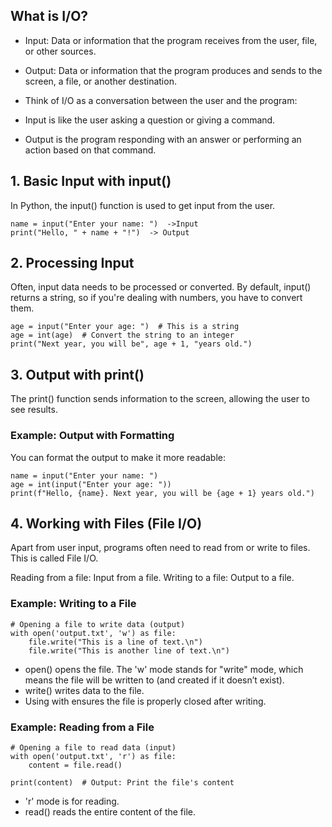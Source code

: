 ## What is I/O?
* Input: Data or information that the program receives from the user, file, or other sources.
* Output: Data or information that the program produces and sends to the screen, a file, or another destination.
* Think of I/O as a conversation between the user and the program:

* Input is like the user asking a question or giving a command.
* Output is the program responding with an answer or performing an action based on that command.

## 1. Basic Input with input()
In Python, the input() function is used to get input from the user.

```
name = input("Enter your name: ")  ->Input
print("Hello, " + name + "!")  -> Output

```

## 2. Processing Input
Often, input data needs to be processed or converted. By default, input() returns a string, so if you're dealing with numbers, you have to convert them.

```
age = input("Enter your age: ")  # This is a string
age = int(age)  # Convert the string to an integer
print("Next year, you will be", age + 1, "years old.")

```

## 3. Output with print()
The print() function sends information to the screen, allowing the user to see results.

### Example: Output with Formatting
You can format the output to make it more readable:

```
name = input("Enter your name: ")
age = int(input("Enter your age: "))
print(f"Hello, {name}. Next year, you will be {age + 1} years old.")

```
## 4. Working with Files (File I/O)
Apart from user input, programs often need to read from or write to files. This is called File I/O.

Reading from a file: Input from a file.
Writing to a file: Output to a file.

### Example: Writing to a File

```
# Opening a file to write data (output)
with open('output.txt', 'w') as file:
    file.write("This is a line of text.\n")
    file.write("This is another line of text.\n")

```

* open() opens the file. The 'w' mode stands for "write" mode, which means the file will be written to (and created if it doesn’t exist).
* write() writes data to the file.
* Using with ensures the file is properly closed after writing.

### Example: Reading from a File

```
# Opening a file to read data (input)
with open('output.txt', 'r') as file:
    content = file.read()

print(content)  # Output: Print the file's content

```

* 'r' mode is for reading.
* read() reads the entire content of the file.

